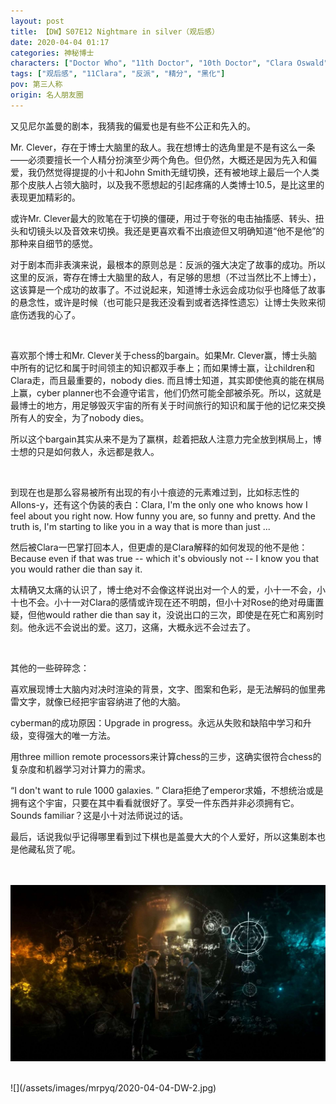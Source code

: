 ```yaml
---
layout: post
title: 【DW】S07E12 Nightmare in silver（观后感）
date: 2020-04-04 01:17
categories: 神秘博士
characters: ["Doctor Who", "11th Doctor", "10th Doctor", "Clara Oswald"]
tags: ["观后感", "11Clara", "反派", "精分", "黑化"]
pov: 第三人称
origin: 名人朋友圈
---
```


又见尼尔盖曼的剧本，我猜我的偏爱也是有些不公正和先入的。

Mr. Clever，存在于博士大脑里的敌人。我在想博士的选角里是不是有这么一条——必须要擅长一个人精分扮演至少两个角色。但仍然，大概还是因为先入和偏爱，我仍然觉得提提的小十和John Smith无缝切换，还有被地球上最后一个人类那个皮肤人占领大脑时，以及我不愿想起的引起疼痛的人类博士10.5，是比这里的表现更加精彩的。

或许Mr. Clever最大的败笔在于切换的僵硬，用过于夸张的电击抽搐感、转头、扭头和切镜头以及音效来切换。我还是更喜欢看不出痕迹但又明确知道“他不是他”的那种来自细节的感觉。

对于剧本而非表演来说，最根本的原则总是：反派的强大决定了故事的成功。所以这里的反派，寄存在博士大脑里的敌人，有足够的思想（不过当然比不上博士），这该算是一个成功的故事了。不过说起来，知道博士永远会成功似乎也降低了故事的悬念性，或许是时候（也可能只是我还没看到或者选择性遗忘）让博士失败来彻底伤透我的心了。

<br>

喜欢那个博士和Mr. Clever关于chess的bargain。如果Mr. Clever赢，博士头脑中所有的记忆和属于时间领主的知识都双手奉上；而如果博士赢，让children和Clara走，而且最重要的，nobody dies. 而且博士知道，其实即使他真的能在棋局上赢，cyber planner也不会遵守诺言，他们仍然可能全部被杀死。所以，这就是最博士的地方，用足够毁灭宇宙的所有关于时间旅行的知识和属于他的记忆来交换所有人的安全，为了nobody dies。

所以这个bargain其实从来不是为了赢棋，趁着把敌人注意力完全放到棋局上，博士想的只是如何救人，永远都是救人。

<br>

到现在也是那么容易被所有出现的有小十痕迹的元素难过到，比如标志性的Allons-y，还有这个伪装的表白：Clara, I'm the only one who knows how I feel about you right now. How funny you are, so funny and pretty. And the truth is, I'm starting to like you in a way that is more than just ...

然后被Clara一巴掌打回本人，但更虐的是Clara解释的如何发现的他不是他：Because even if that was true -- which it's obviously not -- I know you that you would rather die than say it.

太精确又太痛的认识了，博士绝对不会像这样说出对一个人的爱，小十一不会，小十也不会。小十一对Clara的感情或许现在还不明朗，但小十对Rose的绝对毋庸置疑，但他would rather die than say it，没说出口的三次，即使是在死亡和离别时刻。他永远不会说出的爱。这刀，这痛，大概永远不会过去了。

<br>

其他的一些碎碎念：

喜欢展现博士大脑内对决时渲染的背景，文字、图案和色彩，是无法解码的伽里弗雷文字，就像已经把宇宙容纳进了他的大脑。

cyberman的成功原因：Upgrade in progress。永远从失败和缺陷中学习和升级，变得强大的唯一方法。

用three million remote processors来计算chess的三步，这确实很符合chess的复杂度和机器学习对计算力的需求。

“I don't want to rule 1000 galaxies. ” Clara拒绝了emperor求婚，不想统治或是拥有这个宇宙，只要在其中看看就很好了。享受一件东西并非必须拥有它。Sounds familiar？这是小十对法师说过的话。

最后，话说我似乎记得哪里看到过下棋也是盖曼大大的个人爱好，所以这集剧本也是他藏私货了呢。

<br><br>
![](/assets/images/mrpyq/2020-04-04-DW-1.jpg)

<br>
![](/assets/images/mrpyq/2020-04-04-DW-2.jpg)
